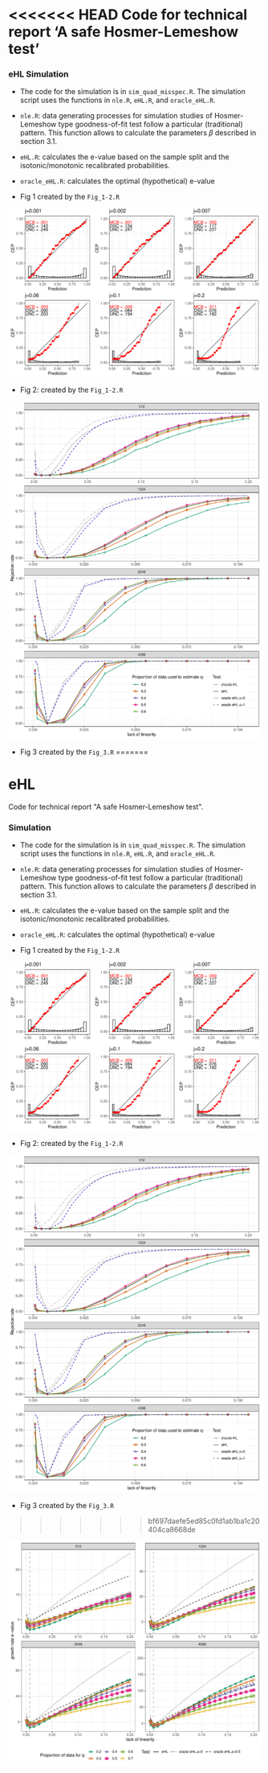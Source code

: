 <<<<<<< HEAD
Code for technical report ‘A safe Hosmer-Lemeshow test’
================

### eHL Simulation

-   The code for the simulation is in `sim_quad_misspec.R`. The
    simulation script uses the functions in `nle.R`, `eHL.R`, and
    `oracle_eHL.R`.

-   `nle.R`: data generating processes for simulation studies of
    Hosmer-Lemeshow type goodness-of-fit test follow a particular
    (traditional) pattern. This function allows to calculate the
    parameters *β* described in section 3.1.

-   `eHL.R`: calculates the e-value based on the sample split and the
    isotonic/monotonic recalibrated probabilities.

-   `oracle_eHL.R`: calculates the optimal (hypothetical) e-value

-   Fig 1 created by the `Fig_1-2.R`

<img src="plots/Fig_1.pdf" />

-   Fig 2: created by the `Fig_1-2.R`

<img src="plots/Fig_2.pdf" />

-   Fig 3 created by the `Fig_3.R`
=======
# eHL
Code for technical report "A safe Hosmer-Lemeshow test". 


### Simulation

* The code for the simulation is in `sim_quad_misspec.R`. The simulation script uses  the functions in `nle.R`, `eHL.R`, and `oracle_eHL.R`. 

* `nle.R`: data generating processes for simulation studies of Hosmer-Lemeshow type goodness-of-fit test follow a particular (traditional) pattern. This function allows to calculate the parameters $\beta$ described in section 3.1.

* `eHL.R`: calculates the e-value based on the sample split and the isotonic/monotonic recalibrated probabilities. 

* `oracle_eHL.R`: calculates the optimal (hypothetical) e-value 


* Fig 1 created by the   `Fig_1-2.R`

<img src="plots/Fig_1.pdf" />


* Fig 2: created by the   `Fig_1-2.R`


<img src="plots/Fig_2.pdf" />


*  Fig 3 created by the   `Fig_3.R`
>>>>>>> bf697daefe5ed85c0fd1ab1ba1c20404ca8668de

<img src="plots/Fig_3.pdf" />
